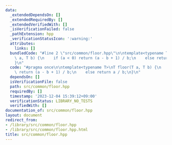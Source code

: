 ```yaml
---
data:
  _extendedDependsOn: []
  _extendedRequiredBy: []
  _extendedVerifiedWith: []
  _isVerificationFailed: false
  _pathExtension: hpp
  _verificationStatusIcon: ':warning:'
  attributes:
    links: []
  bundledCode: "#line 2 \"src/common/floor.hpp\"\n\ntemplate<typename T>\nT floor(T\
    \ a, T b) {\n    if (a < 0) return (a - b + 1) / b;\n    else return a / b;\n\
    }\n"
  code: "#pragma once\n\ntemplate<typename T>\nT floor(T a, T b) {\n    if (a < 0)\
    \ return (a - b + 1) / b;\n    else return a / b;\n}\n"
  dependsOn: []
  isVerificationFile: false
  path: src/common/floor.hpp
  requiredBy: []
  timestamp: '2023-12-04 15:39:12+09:00'
  verificationStatus: LIBRARY_NO_TESTS
  verifiedWith: []
documentation_of: src/common/floor.hpp
layout: document
redirect_from:
- /library/src/common/floor.hpp
- /library/src/common/floor.hpp.html
title: src/common/floor.hpp
---
```

